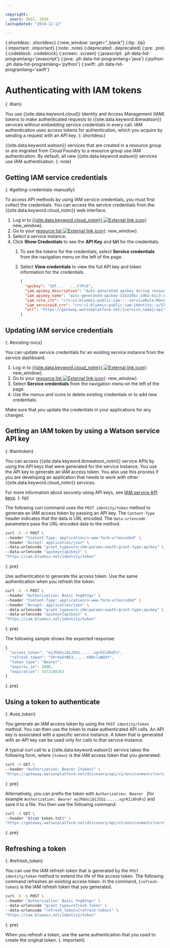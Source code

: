 ```yaml
---

copyright:
  years: 2015, 2018
lastupdated: "2018-12-12"

---
```


{:shortdesc: .shortdesc}
{:new_window: target="_blank"}
{:tip: .tip}
{:important: .important}
{:note: .note}
{:deprecated: .deprecated}
{:pre: .pre}
{:codeblock: .codeblock}
{:screen: .screen}
{:javascript: .ph data-hd-programlang='javascript'}
{:java: .ph data-hd-programlang='java'}
{:python: .ph data-hd-programlang='python'}
{:swift: .ph data-hd-programlang='swift'}

# Authenticating with IAM tokens
{: #iam}

You use {{site.data.keyword.cloud}} Identity and Access Management (IAM) tokens to make authenticated requests to {{site.data.keyword.ibmwatson}} services without embedding service credentials in every call. IAM authentication uses access tokens for authentication, which you acquire by sending a request with an API key.
{: shortdesc}

{{site.data.keyword.watson}} services that are created in a resource group or are migrated from Cloud Foundry to a resource group use IAM authentication. By default, all new {{site.data.keyword.watson}} services use IAM authentication.
{: note}

## Getting IAM service credentials
{: #getting-credentials-manually}

To access API methods by using IAM service credentials, you must first collect the credentials. You can access the service credentials from the {{site.data.keyword.cloud_notm}} web interface.

1.  Log in to [{{site.data.keyword.cloud_notm}} ![External link icon](../../icons/launch-glyph.svg "External link icon")](https://{DomainName}){: new_window}.
1.  Go to your [resource list ![External link icon](../../icons/launch-glyph.svg "External link icon")](https://{DomainName}/dashboard){: new_window}.
1.  Select a service instance.
1.  Click **Show Credentials** to see the **API Key** and **Url** for the credentials.
    1.  To see the tokens for the credentials, select **Service credentials** from the navigation menu on the left of the page.
    1.  Select **View credentials** to view the full API key and token information for the credentials.

        ```json
        {
          "apikey": "3df...   ...Y7Pc9",
          "iam_apikey_description": "Auto generated apikey during resource-key operation for...",
          "iam_apikey_name": "auto-generated-apikey-31b336bc-2d6a-41c3-a8b2-e05ec6db19b4",
          "iam_role_crn": "crn:v1:bluemix:public:iam::::serviceRole:Manager",
          "iam_serviceid_crn": "crn:v1:bluemix:public:iam-identity::a/57d48380...::serviceid:...",
          "url": "https://gateway.watsonplatform.net/{service_name}/api"
        }
        ```

## Updating IAM service credentials
{: #existing-svcs}

You can update service credentials for an existing service instance from the service dashboard.

1.  Log in to [{{site.data.keyword.cloud_notm}} ![External link icon](../../icons/launch-glyph.svg "External link icon")](https://{DomainName}){: new_window}.
1.  Go to your [resource list ![External link icon](../../icons/launch-glyph.svg "External link icon")](https://{DomainName}/dashboard){: new_window}.
1.  Select **Service credentials** from the navigation menu on the left of the page.
1.  Use the menus and icons to delete existing credentials or to add new credentials.

Make sure that you update the credentials in your applications for any changes.

## Getting an IAM token by using a Watson service API key
{: #iamtoken}

You can access {{site.data.keyword.ibmwatson_notm}} service APIs by using the API keys that were generated for the service instance. You use the API key to generate an IAM access token. You also use this process if you are developing an application that needs to work with other {{site.data.keyword.cloud_notm}} services.

For more information about securely using API keys, see [IAM service API keys](/docs/services/watson/apikey-bp.html).
{: tip}

The following curl command uses the `POST identity/token` method to generate an IAM access token by passing an API key. The `Content-Type` header indicates that the data is URL encoded. The `data-urlencode` parameters pass the URL-encoded data to the method.

```bash
curl -k -X POST \
--header "Content-Type: application/x-www-form-urlencoded" \
--header "Accept: application/json" \
--data-urlencode "grant_type=urn:ibm:params:oauth:grant-type:apikey" \
--data-urlencode "apikey={apikey}" \
"https://iam.bluemix.net/identity/token"
```
{: pre}

Use authentication to generate the access token. Use the same authentication when you refresh the token.

```bash
curl -k -X POST \
--header "Authorization: Basic Yng6Yng=" \
--header "Content-Type: application/x-www-form-urlencoded" \
--header "Accept: application/json" \
--data-urlencode "grant_type=urn:ibm:params:oauth:grant-type:apikey" \
--data-urlencode "apikey={apikey}" \
"https://iam.bluemix.net/identity/token"

```
{: pre}

The following sample shows the expected response:

```javascript
{
  "access_token": "eyJhbGciOiJIUz......sgrKIi8hdFs",
  "refresh_token": "SPrXw5tBE3......KBQ+luWQVY",
  "token_type": "Bearer",
  "expires_in": 3600,
  "expiration": 1473188353
}
```
{: pre}

## Using a token to authenticate
{: #use_token}

You generate an IAM access token by using the `POST identity/token` method. You can then use the token to make authenticated API calls. An API key is associated with a specific service instance. A token that is generated with an API key can be used only for calls to that service instance.

A typical curl call to a {{site.data.keyword.watson}} service takes the following form, where `{token}` is the IAM access token that you generated:

```bash
curl -X GET \
--header "Authorization: Bearer {token}" \
"https://gateway.watsonplatform.net/discovery/api/v1/environments?version=2017-11-07"
```
{: pre}

Alternatively, you can prefix the token with `Authorization: Bearer ` (for example `Authorization: Bearer eyJhbGciOiJIUz......sgrKIi8hdFs`) and save it to a file. You then use the following command:

```bash
curl -X GET \
--header "$(cat token.txt)" \
"https://gateway.watsonplatform.net/discovery/api/v1/environments?version=2017-11-07"
```
{: pre}

## Refreshing a token
{: #refresh_token}

You can use the IAM refresh token that is generated by the `POST identity/token` method to extend the life of the access token. The following command refreshes an existing access token. In the command, `{refresh-token}` is the IAM refresh token that you generated.

```bash
curl -k -X POST \
--header "Authorization: Basic Yng6Yng=" \
--data-urlencode "grant_type=refresh_token" \
--data-urlencode "refresh_token={refresh-token}" \
"https://iam.bluemix.net/identity/token"
```
{: pre}

When you refresh a token, use the same authentication that you used to create the original token.
{: important}
